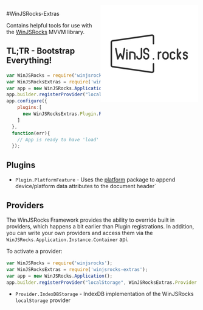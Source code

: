 <img align="right" src="https://raw.githubusercontent.com/DeepElement/winjsrocks/stable/docs/logos/WinJS.rocks-256x256.png">

#WinJSRocks-Extras

Contains helpful tools for use with the [WinJSRocks](http://winjs.rocks) MVVM library. 

## TL;TR - Bootstrap Everything!

``` javascript
var WinJSRocks = require('winjsrocks');
var WinJSRocksExtras = require('winjsrocks-extras');
var app = new WinJSRocks.Application();
app.builder.registerProvider("localStorage", WinJSRocksExtras.Provider.IndexDBStorage);
app.configure({
    plugins:[
      new WinJSRocksExtras.Plugin.PlatformFeature(app)
    ]
  },
  function(err){
    // App is ready to have 'load' called!
  });
```

## Plugins 

- `Plugin.PlatformFeature` - Uses the [platform](https://www.npmjs.com/package/platform) package to append device/platform data attributes to the document header`


## Providers
The WinJSRocks Framework provides the ability to override built in providers, which happens a bit earlier than Plugin registrations. In addition, you can write your own providers and access them via the `WinJSRocks.Application.Instance.Container` api.

To activate a provider:
``` javascript
var WinJSRocks = require('winjsrocks');
var WinJSRocksExtras = require('winjsrocks-extras');
var app = new WinJSRocks.Application();
app.builder.registerProvider("localStorage", WinJSRocksExtras.Provider.IndexDBStorage);
``` 

- `Provider.IndexDBStorage` - IndexDB implementation of the WinJSRocks `localStorage` provider

